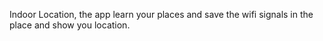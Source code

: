 Indoor Location, the app learn your places and save the wifi signals in the place and show you location.